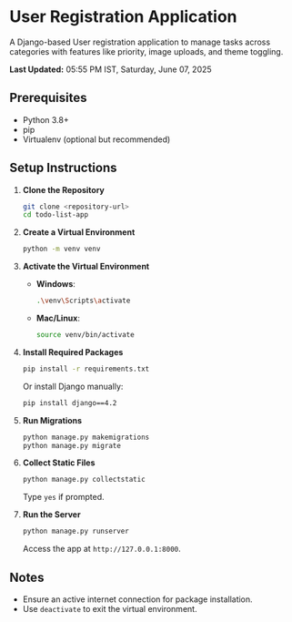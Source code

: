 # User Registration Application

A Django-based User registration application to manage tasks across categories with features like priority, image uploads, and theme toggling.

**Last Updated:** 05:55 PM IST, Saturday, June 07, 2025

## Prerequisites
- Python 3.8+
- pip
- Virtualenv (optional but recommended)

## Setup Instructions

1. **Clone the Repository**
   ```bash
   git clone <repository-url>
   cd todo-list-app
   ```

2. **Create a Virtual Environment**
   ```bash
   python -m venv venv
   ```

3. **Activate the Virtual Environment**
   - **Windows**:
     ```bash
     .\venv\Scripts\activate
     ```
   - **Mac/Linux**:
     ```bash
     source venv/bin/activate
     ```

4. **Install Required Packages**
   ```bash
   pip install -r requirements.txt
   ```
   Or install Django manually:
   ```bash
   pip install django==4.2
   ```

5. **Run Migrations**
   ```bash
   python manage.py makemigrations
   python manage.py migrate
   ```

6. **Collect Static Files**
   ```bash
   python manage.py collectstatic
   ```
   Type `yes` if prompted.

7. **Run the Server**
   ```bash
   python manage.py runserver
   ```
   Access the app at `http://127.0.0.1:8000`.

## Notes
- Ensure an active internet connection for package installation.
- Use `deactivate` to exit the virtual environment.